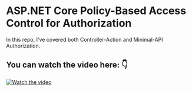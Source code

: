 # ASP.NET Core Policy-Based Access Control for Authorization
In this repo, I've covered both Controller-Action and Minimal-API Authorization.

## You can watch the video here: 👇
[![Watch the video](https://img.youtube.com/vi/eEC85W0muU4/hqdefault.jpg)](https://youtu.be/eEC85W0muU4)
